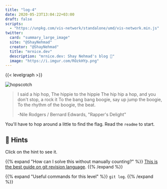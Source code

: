 ```yaml
---
title: "log-4"
date: 2020-05-23T13:04:22+03:00
draft: false
scripts: 
  - "https://unpkg.com/vis-network/standalone/umd/vis-network.min.js"
twitter:
  card: "summary_large_image"
  site: "@ShayNehmad"
  creator: "@ShayNehmad"
  title: "mrnice.dev"
  description: "mrnice.dev: Shay Nehmad's blog 🧔"
  image: "https://i.imgur.com/ROzkHYp.png"
---
```


{{< levelgraph >}}

![hopscotch](https://media.giphy.com/media/3o6MbnCvXnUnC4ae7C/giphy.gif "hopscotch")

> I said a hip hop,
> The hippie to the hippie
> The hip hip a hop, and you don't stop, a rock it
> To the bang bang boogie, say up jump the boogie,
> To the rhythm of the boogie, the beat.
>
> -Nile Rodgers / Bernard Edwards, "Rapper's Delight"

You'll have to hop around a little to find the flag. Read the `readme` to start.

## 🧩 Hints

Click on the hint to see it.

{{% expand "How can I solve this without manually  counting?" %}}
[This is the best guide on git revision language](https://git-scm.com/docs/gitrevisions).
{{% /expand %}}

{{% expand "Useful commands for this level" %}}
`git log`.
{{% /expand %}}
